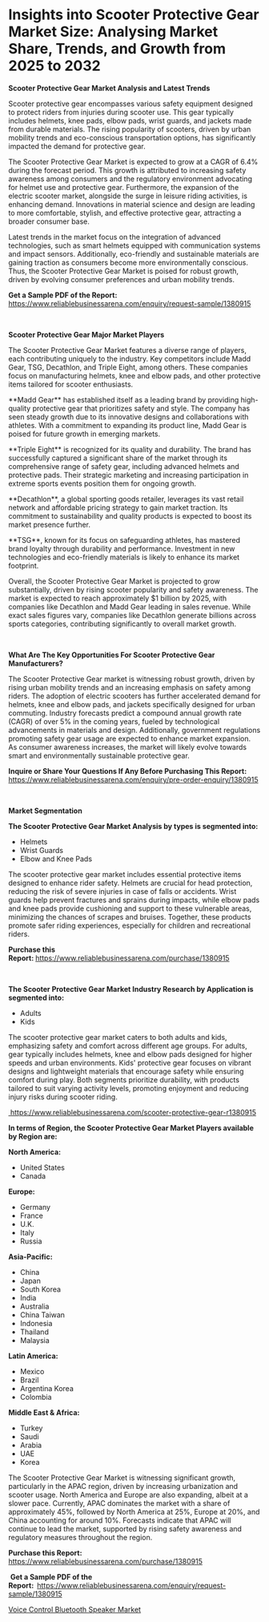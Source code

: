 <p><h1>Insights into Scooter Protective Gear Market Size: Analysing Market Share, Trends, and Growth from 2025 to 2032</h1></p><p><strong>Scooter Protective Gear Market Analysis and Latest Trends</strong></p>
<p><p>Scooter protective gear encompasses various safety equipment designed to protect riders from injuries during scooter use. This gear typically includes helmets, knee pads, elbow pads, wrist guards, and jackets made from durable materials. The rising popularity of scooters, driven by urban mobility trends and eco-conscious transportation options, has significantly impacted the demand for protective gear.</p><p>The Scooter Protective Gear Market is expected to grow at a CAGR of 6.4% during the forecast period. This growth is attributed to increasing safety awareness among consumers and the regulatory environment advocating for helmet use and protective gear. Furthermore, the expansion of the electric scooter market, alongside the surge in leisure riding activities, is enhancing demand. Innovations in material science and design are leading to more comfortable, stylish, and effective protective gear, attracting a broader consumer base.</p><p>Latest trends in the market focus on the integration of advanced technologies, such as smart helmets equipped with communication systems and impact sensors. Additionally, eco-friendly and sustainable materials are gaining traction as consumers become more environmentally conscious. Thus, the Scooter Protective Gear Market is poised for robust growth, driven by evolving consumer preferences and urban mobility trends.</p></p>
<p><strong>Get a Sample PDF of the Report:&nbsp;</strong> <a href="https://www.reliablebusinessarena.com/enquiry/request-sample/1380915?utm_campaign=2258&utm_medium=2&utm_source=Github&utm_content=ia&utm_term=06022025&utm_id=scooter-protective-gear">https://www.reliablebusinessarena.com/enquiry/request-sample/1380915</a></p>
<p>&nbsp;</p>
<p><strong>Scooter Protective Gear Major Market Players</strong></p>
<p><p>The Scooter Protective Gear Market features a diverse range of players, each contributing uniquely to the industry. Key competitors include Madd Gear, TSG, Decathlon, and Triple Eight, among others. These companies focus on manufacturing helmets, knee and elbow pads, and other protective items tailored for scooter enthusiasts.</p><p>**Madd Gear** has established itself as a leading brand by providing high-quality protective gear that prioritizes safety and style. The company has seen steady growth due to its innovative designs and collaborations with athletes. With a commitment to expanding its product line, Madd Gear is poised for future growth in emerging markets.</p><p>**Triple Eight** is recognized for its quality and durability. The brand has successfully captured a significant share of the market through its comprehensive range of safety gear, including advanced helmets and protective pads. Their strategic marketing and increasing participation in extreme sports events position them for ongoing growth.</p><p>**Decathlon**, a global sporting goods retailer, leverages its vast retail network and affordable pricing strategy to gain market traction. Its commitment to sustainability and quality products is expected to boost its market presence further.</p><p>**TSG**, known for its focus on safeguarding athletes, has mastered brand loyalty through durability and performance. Investment in new technologies and eco-friendly materials is likely to enhance its market footprint.</p><p>Overall, the Scooter Protective Gear Market is projected to grow substantially, driven by rising scooter popularity and safety awareness. The market is expected to reach approximately $1 billion by 2025, with companies like Decathlon and Madd Gear leading in sales revenue. While exact sales figures vary, companies like Decathlon generate billions across sports categories, contributing significantly to overall market growth.</p></p>
<p>&nbsp;</p>
<p><strong>What Are The Key Opportunities For Scooter Protective Gear Manufacturers?</strong></p>
<p><p>The Scooter Protective Gear market is witnessing robust growth, driven by rising urban mobility trends and an increasing emphasis on safety among riders. The adoption of electric scooters has further accelerated demand for helmets, knee and elbow pads, and jackets specifically designed for urban commuting. Industry forecasts predict a compound annual growth rate (CAGR) of over 5% in the coming years, fueled by technological advancements in materials and design. Additionally, government regulations promoting safety gear usage are expected to enhance market expansion. As consumer awareness increases, the market will likely evolve towards smart and environmentally sustainable protective gear.</p></p>
<p><strong>Inquire or Share Your Questions If Any Before Purchasing This Report:</strong> <a href="https://www.reliablebusinessarena.com/enquiry/pre-order-enquiry/1380915?utm_campaign=2258&utm_medium=2&utm_source=Github&utm_content=ia&utm_term=06022025&utm_id=scooter-protective-gear">https://www.reliablebusinessarena.com/enquiry/pre-order-enquiry/1380915</a></p>
<p>&nbsp;</p>
<p><strong>Market Segmentation</strong></p>
<p><strong>The Scooter Protective Gear Market Analysis by types is segmented into:</strong></p>
<p><ul><li>Helmets</li><li>Wrist Guards</li><li>Elbow and Knee Pads</li></ul></p>
<p><p>The scooter protective gear market includes essential protective items designed to enhance rider safety. Helmets are crucial for head protection, reducing the risk of severe injuries in case of falls or accidents. Wrist guards help prevent fractures and sprains during impacts, while elbow pads and knee pads provide cushioning and support to these vulnerable areas, minimizing the chances of scrapes and bruises. Together, these products promote safer riding experiences, especially for children and recreational riders.</p></p>
<p><strong>Purchase this Report:&nbsp;</strong><a href="https://www.reliablebusinessarena.com/purchase/1380915?utm_campaign=2258&utm_medium=2&utm_source=Github&utm_content=ia&utm_term=06022025&utm_id=scooter-protective-gear">https://www.reliablebusinessarena.com/purchase/1380915</a></p>
<p>&nbsp;</p>
<p><strong>The Scooter Protective Gear Market Industry Research by Application is segmented into:</strong></p>
<p><ul><li>Adults</li><li>Kids</li></ul></p>
<p><p>The scooter protective gear market caters to both adults and kids, emphasizing safety and comfort across different age groups. For adults, gear typically includes helmets, knee and elbow pads designed for higher speeds and urban environments. Kids' protective gear focuses on vibrant designs and lightweight materials that encourage safety while ensuring comfort during play. Both segments prioritize durability, with products tailored to suit varying activity levels, promoting enjoyment and reducing injury risks during scooter riding.</p></p>
<p><a href="https://www.reliablebusinessarena.com/scooter-protective-gear-r1380915?utm_campaign=2258&utm_medium=2&utm_source=Github&utm_content=ia&utm_term=06022025&utm_id=scooter-protective-gear">&nbsp;https://www.reliablebusinessarena.com/scooter-protective-gear-r1380915</a></p>
<p><strong>In terms of Region, the Scooter Protective Gear Market Players available by Region are:</strong></p>
<p>
    <p> <strong> North America: </strong>
        <ul>
            <li>United States</li>
            <li>Canada</li>
        </ul>
        </p> 
    <p> <strong> Europe: </strong>
        <ul>
            <li>Germany</li>
            <li>France</li>
            <li>U.K.</li>
            <li>Italy</li>
            <li>Russia</li>
        </ul>
        </p> 
    <p> <strong> Asia-Pacific: </strong>
        <ul>
            <li>China</li>
            <li>Japan</li>
            <li>South Korea</li>
            <li>India</li>
            <li>Australia</li>
            <li>China Taiwan</li>
            <li>Indonesia</li>
            <li>Thailand</li>
            <li>Malaysia</li>
        </ul>
        </p> 
    <p> <strong> Latin America: </strong>
        <ul>
            <li>Mexico</li>
            <li>Brazil</li>
            <li>Argentina Korea</li>
            <li>Colombia</li>
        </ul>
        </p> 
    <p> <strong> Middle East & Africa: </strong>
        <ul>
            <li>Turkey</li>
            <li>Saudi</li>
            <li>Arabia</li>
            <li>UAE</li>
            <li>Korea</li>
        </ul>
    </p>
    </p>
<p><p>The Scooter Protective Gear Market is witnessing significant growth, particularly in the APAC region, driven by increasing urbanization and scooter usage. North America and Europe are also expanding, albeit at a slower pace. Currently, APAC dominates the market with a share of approximately 45%, followed by North America at 25%, Europe at 20%, and China accounting for around 10%. Forecasts indicate that APAC will continue to lead the market, supported by rising safety awareness and regulatory measures throughout the region.</p></p>
<p><strong>Purchase this Report: </strong><a href="https://www.reliablebusinessarena.com/purchase/1380915?utm_campaign=2258&utm_medium=2&utm_source=Github&utm_content=ia&utm_term=06022025&utm_id=scooter-protective-gear">https://www.reliablebusinessarena.com/purchase/1380915</a></p>
<p>&nbsp;<strong>Get a Sample PDF of the Report:&nbsp;&nbsp;</strong><a href="https://www.reliablebusinessarena.com/enquiry/request-sample/1380915?utm_campaign=2258&utm_medium=2&utm_source=Github&utm_content=ia&utm_term=06022025&utm_id=scooter-protective-gear">https://www.reliablebusinessarena.com/enquiry/request-sample/1380915</a></p>
<p><strong></strong></p>
<p><p><a href="https://github.com/ilonaenterline65/Market-Research-Report-List-1/blob/main/voice-control-bluetooth-speaker-market.md?utm_campaign=2258&utm_medium=2&utm_source=Github&utm_content=ia&utm_term=06022025&utm_id=scooter-protective-gear">Voice Control Bluetooth Speaker Market</a></p></p>